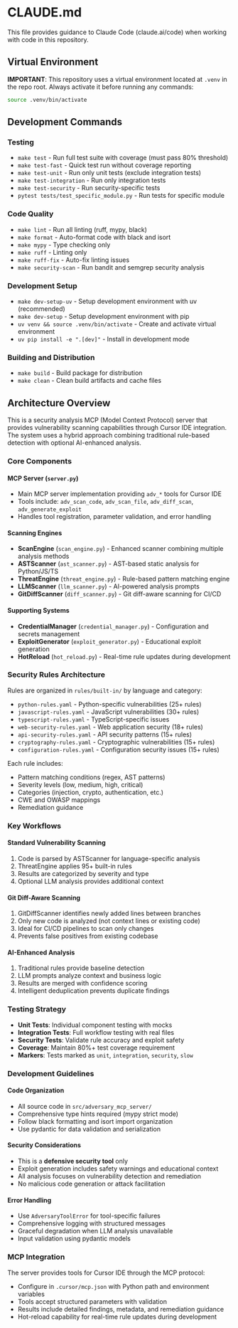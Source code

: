 # CLAUDE.md

This file provides guidance to Claude Code (claude.ai/code) when working with code in this repository.

## Virtual Environment

**IMPORTANT**: This repository uses a virtual environment located at `.venv` in the repo root. Always activate it before running any commands:

```bash
source .venv/bin/activate
```

## Development Commands

### Testing
- `make test` - Run full test suite with coverage (must pass 80% threshold)
- `make test-fast` - Quick test run without coverage reporting
- `make test-unit` - Run only unit tests (exclude integration tests)
- `make test-integration` - Run only integration tests
- `make test-security` - Run security-specific tests
- `pytest tests/test_specific_module.py` - Run tests for specific module

### Code Quality
- `make lint` - Run all linting (ruff, mypy, black)
- `make format` - Auto-format code with black and isort
- `make mypy` - Type checking only
- `make ruff` - Linting only
- `make ruff-fix` - Auto-fix linting issues
- `make security-scan` - Run bandit and semgrep security analysis

### Development Setup
- `make dev-setup-uv` - Setup development environment with uv (recommended)
- `make dev-setup` - Setup development environment with pip
- `uv venv && source .venv/bin/activate` - Create and activate virtual environment
- `uv pip install -e ".[dev]"` - Install in development mode

### Building and Distribution
- `make build` - Build package for distribution
- `make clean` - Clean build artifacts and cache files

## Architecture Overview

This is a security analysis MCP (Model Context Protocol) server that provides vulnerability scanning capabilities through Cursor IDE integration. The system uses a hybrid approach combining traditional rule-based detection with optional AI-enhanced analysis.

### Core Components

#### MCP Server (`server.py`)
- Main MCP server implementation providing `adv_*` tools for Cursor IDE
- Tools include: `adv_scan_code`, `adv_scan_file`, `adv_diff_scan`, `adv_generate_exploit`
- Handles tool registration, parameter validation, and error handling

#### Scanning Engines
- **ScanEngine** (`scan_engine.py`) - Enhanced scanner combining multiple analysis methods
- **ASTScanner** (`ast_scanner.py`) - AST-based static analysis for Python/JS/TS
- **ThreatEngine** (`threat_engine.py`) - Rule-based pattern matching engine
- **LLMScanner** (`llm_scanner.py`) - AI-powered analysis prompts
- **GitDiffScanner** (`diff_scanner.py`) - Git diff-aware scanning for CI/CD

#### Supporting Systems
- **CredentialManager** (`credential_manager.py`) - Configuration and secrets management
- **ExploitGenerator** (`exploit_generator.py`) - Educational exploit generation
- **HotReload** (`hot_reload.py`) - Real-time rule updates during development

### Security Rules Architecture

Rules are organized in `rules/built-in/` by language and category:
- `python-rules.yaml` - Python-specific vulnerabilities (25+ rules)
- `javascript-rules.yaml` - JavaScript vulnerabilities (30+ rules)
- `typescript-rules.yaml` - TypeScript-specific issues
- `web-security-rules.yaml` - Web application security (18+ rules)
- `api-security-rules.yaml` - API security patterns (15+ rules)
- `cryptography-rules.yaml` - Cryptographic vulnerabilities (15+ rules)
- `configuration-rules.yaml` - Configuration security issues (15+ rules)

Each rule includes:
- Pattern matching conditions (regex, AST patterns)
- Severity levels (low, medium, high, critical)
- Categories (injection, crypto, authentication, etc.)
- CWE and OWASP mappings
- Remediation guidance

### Key Workflows

#### Standard Vulnerability Scanning
1. Code is parsed by ASTScanner for language-specific analysis
2. ThreatEngine applies 95+ built-in rules
3. Results are categorized by severity and type
4. Optional LLM analysis provides additional context

#### Git Diff-Aware Scanning
1. GitDiffScanner identifies newly added lines between branches
2. Only new code is analyzed (not context lines or existing code)
3. Ideal for CI/CD pipelines to scan only changes
4. Prevents false positives from existing codebase

#### AI-Enhanced Analysis
1. Traditional rules provide baseline detection
2. LLM prompts analyze context and business logic
3. Results are merged with confidence scoring
4. Intelligent deduplication prevents duplicate findings

### Testing Strategy

- **Unit Tests**: Individual component testing with mocks
- **Integration Tests**: Full workflow testing with real files
- **Security Tests**: Validate rule accuracy and exploit safety
- **Coverage**: Maintain 80%+ test coverage requirement
- **Markers**: Tests marked as `unit`, `integration`, `security`, `slow`

### Development Guidelines

#### Code Organization
- All source code in `src/adversary_mcp_server/`
- Comprehensive type hints required (mypy strict mode)
- Follow black formatting and isort import organization
- Use pydantic for data validation and serialization

#### Security Considerations
- This is a **defensive security tool** only
- Exploit generation includes safety warnings and educational context
- All analysis focuses on vulnerability detection and remediation
- No malicious code generation or attack facilitation

#### Error Handling
- Use `AdversaryToolError` for tool-specific failures
- Comprehensive logging with structured messages
- Graceful degradation when LLM analysis unavailable
- Input validation using pydantic models

### MCP Integration

The server provides tools for Cursor IDE through the MCP protocol:
- Configure in `.cursor/mcp.json` with Python path and environment variables
- Tools accept structured parameters with validation
- Results include detailed findings, metadata, and remediation guidance
- Hot-reload capability for real-time rule updates during development
